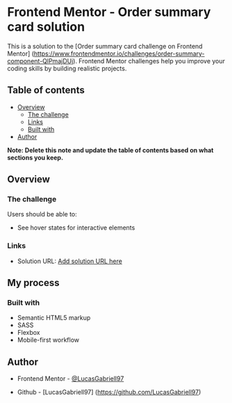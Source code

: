 # Frontend Mentor - Order summary card solution

This is a solution to the [Order summary card challenge on Frontend Mentor] (https://www.frontendmentor.io/challenges/order-summary-component-QlPmajDUj). Frontend Mentor challenges help you improve your coding skills by building realistic projects.

## Table of contents

- [Overview](#overview)
  - [The challenge](#the-challenge)
  - [Links](#links)
  - [Built with](#built-with)
- [Author](#author)

**Note: Delete this note and update the table of contents based on what sections you keep.**

## Overview

### The challenge

Users should be able to:

- See hover states for interactive elements

### Links

- Solution URL: [Add solution URL here](https://lucasgabriell97.github.io/order-summary-component/)

## My process

### Built with

- Semantic HTML5 markup
- SASS
- Flexbox
- Mobile-first workflow

## Author

- Frontend Mentor - [@LucasGabriell97](https://www.frontendmentor.io/profile/LucasGabriell97)

- Github - [LucasGabriell97]
(https://github.com/LucasGabriell97)



